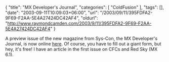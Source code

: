 {
	"title": "MX Developer's Journal",
	"categories": [
		"ColdFusion"
	],
	"tags": [],
	"date": "2003-09-11T10:09:03+06:00",
	"url": "/2003/09/11/395FDFA2-9F69-F2AA-5E4A27424DC42AF4",
	"oldurl": "http://www.raymondcamden.com/2003/9/11/395FDFA2-9F69-F2AA-5E4A27424DC42AF4"
}

A preview issue of the new magazine from Sys-Con, the MX Developer's Journal, is now online <a href="http://www.sys-con.com/mx">here</a>. Of course, you have to fill out a giant form, but hey, it's free! I have an article in the first issue on CFCs and Red Sky (MX 6.1).
